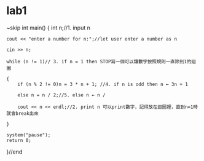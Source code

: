 # lab1
~skip
int main()
{
	int n;//1. input n 
        
	cout << "enter a number for n:";//let user enter a number as n
        
	cin >> n;
        
	while (n != 1)// 3. if n = 1 then STOP寫一個可以讓數字按照規則一直除到1的迴圈
        
	{
		if (n % 2 != 0)n = 3 * n + 1; //4. if n is odd then n ← 3n + 1
                
		else n = n / 2;//5. else n ← n / 
                
		cout << n << endl;//2. print n 可以print數字，記得放在迴圈裡，直到n=1時就會break出來
                
	}
	
	system("pause");
	return 0;

}//end
